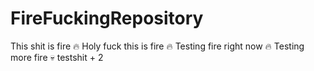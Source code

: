 # FireFuckingRepository
This shit is fire :fire:
Holy fuck this is fire :fire:
Testing fire right now :fire:
Testing more fire :skull:
testshit + 2